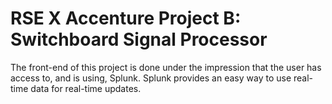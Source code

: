 # RSE X Accenture Project B: Switchboard Signal Processor

The front-end of this project is done under the impression that the user has access to, and is using, Splunk. Splunk provides an easy way to use real-time data for real-time updates. 
